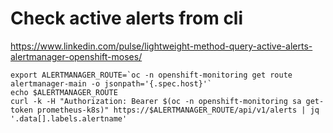 # Check active alerts from cli

https://www.linkedin.com/pulse/lightweight-method-query-active-alerts-alertmanager-openshift-moses/


```
export ALERTMANAGER_ROUTE=`oc -n openshift-monitoring get route alertmanager-main -o jsonpath='{.spec.host}'`
echo $ALERTMANAGER_ROUTE
curl -k -H "Authorization: Bearer $(oc -n openshift-monitoring sa get-token prometheus-k8s)" https://$ALERTMANAGER_ROUTE/api/v1/alerts | jq '.data[].labels.alertname'
```
